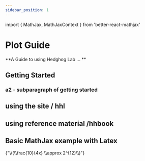 ```yaml
---
sidebar_position: 1
---
```


import { MathJax, MathJaxContext } from 'better-react-mathjax'


# Plot Guide
**A Guide to using Hedghog Lab ... **



## Getting Started



### a2 - subparagraph of getting started


## using the site / hhl



## using reference material /hhbook


<MathJaxContext>
      <h2>Basic MathJax example with Latex</h2>
      <MathJax>{"\\(\\frac{10}{4x} \\approx 2^{12}\\)"}</MathJax>
</MathJaxContext>
